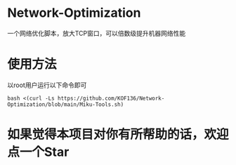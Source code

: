 # Network-Optimization
一个网络优化脚本，放大TCP窗口，可以倍数级提升机器网络性能

# 使用方法
以root用户运行以下命令即可
```
bash <(curl -Ls https://github.com/KOF136/Network-Optimization/blob/main/Miku-Tools.sh)
```

# 如果觉得本项目对你有所帮助的话，欢迎点一个Star
